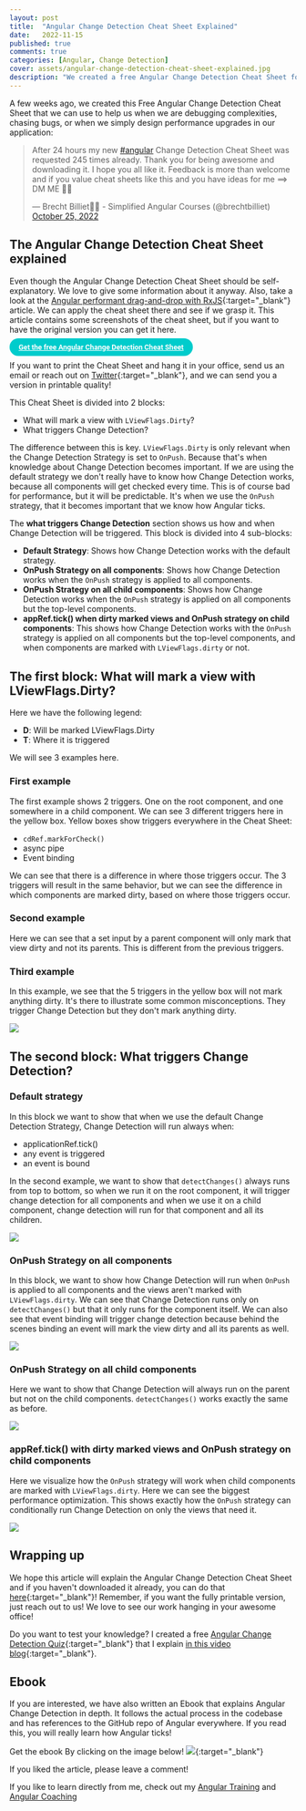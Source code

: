 ```yaml
---
layout: post
title:  "Angular Change Detection Cheat Sheet Explained"
date:   2022-11-15
published: true
comments: true
categories: [Angular, Change Detection]
cover: assets/angular-change-detection-cheat-sheet-explained.jpg
description: "We created a free Angular Change Detection Cheat Sheet for you. In this article we will go in-depth on how to use this piece of content."
---
```


A few weeks ago, we created this Free Angular Change Detection Cheat Sheet that we can use to help us
when we are debugging complexities, chasing bugs, or when we simply design performance upgrades in our
application:

<blockquote class="twitter-tweet"><p lang="en" dir="ltr">After 24 hours my new <a href="https://twitter.com/hashtag/angular?src=hash&amp;ref_src=twsrc%5Etfw">#angular</a> Change Detection Cheat Sheet was requested 245 times already. Thank you for being awesome and downloading it. I hope you all like it. Feedback is more than welcome and if you value cheat sheets like this and you have ideas for me ==&gt; DM ME 🥰🥰</p>&mdash; Brecht Billiet👨‍💻 - Simplified Angular Courses (@brechtbilliet) <a href="https://twitter.com/brechtbilliet/status/1585011069189115905?ref_src=twsrc%5Etfw">October 25, 2022</a></blockquote> <script async src="https://platform.twitter.com/widgets.js" charset="utf-8"></script>

## The Angular Change Detection Cheat Sheet explained

Even though the Angular Change Detection Cheat Sheet should be self-explanatory. We love to give some information about it anyway.
Also, take a look at the [Angular performant drag-and-drop with RxJS](https://blog.simplified.courses/angular-performant-drag-and-drop-with-rxjs/){:target="_blank"} article. 
We can apply the cheat sheet there and see if we grasp it.
This article contains some screenshots of the cheat sheet, but if you want to have the original version you can get it here.

<a style="color: #ffffff;border-color: #00cccc;border-radius: 50px;background-color: #00cccc;font-size: 90%;font-weight: 700;
line-height: 1.5;
padding: 8px 16px; font-family: roboto" href="https://www.simplified.courses/free-angular-change-detection-cheat-sheet" target="_blank">Get the free Angular Change Detection Cheat Sheet</a>

If you want to print the Cheat Sheet and hang it in your office, send us an email or reach out on [Twitter](https://twitter.com/brechtbilliet){:target="_blank"}, and we can send you a version
in printable quality!

This Cheat Sheet is divided into 2 blocks:

- What will mark a view with `LViewFlags.Dirty`?
- What triggers Change Detection?

The difference between this is key. `LViewFlags.Dirty` is only relevant when
the Change Detection Strategy is set to `OnPush`. Because that's when knowledge about Change Detection becomes important.
If we are using the default strategy we don't really have to know how Change Detection works, because all components will get checked every time.
This is of course bad for performance, but it will be predictable.
It's when we use the `OnPush` strategy, that it becomes important that we know how Angular ticks.

The **what triggers Change Detection** section shows us how and when Change Detection will be triggered. 
This block is divided into 4 sub-blocks:

- **Default Strategy**: Shows how Change Detection works with the default strategy.
- **OnPush Strategy on all components**: Shows how Change Detection works when the `OnPush` strategy is applied to all components.
- **OnPush Strategy on all child components**: Shows how Change Detection works when the `OnPush` strategy is applied on all components but the top-level components.
- **appRef.tick() when dirty marked views and OnPush strategy on child components**: This shows how Change Detection works with the `OnPush` strategy is applied on all components but the top-level components, and when components are marked with `LViewFlags.dirty` or not.

## The first block: What will mark a view with LViewFlags.Dirty?

Here we have the following legend:
- **D**: Will be marked LViewFlags.Dirty
- **T**: Where it is triggered

We will see 3 examples here.

### First example

The first example shows 2 triggers. One on the root component, and one somewhere in a child component.
We can see 3 different triggers here in the yellow box. Yellow boxes show triggers everywhere in the Cheat Sheet:
- `cdRef.markForCheck()`
- async pipe
- Event binding

We can see that there is a difference in where those triggers occur.
The 3 triggers will result in the same behavior, but we can see the difference in which components
are marked dirty, based on where those triggers occur.

### Second example

Here we can see that a set input by a parent component will only mark
that view dirty and not its parents. This is different from the previous triggers.

### Third example

In this example, we see that the 5 triggers in the yellow box will not mark anything dirty.
It's there to illustrate some common misconceptions. They trigger Change Detection but they don't mark anything dirty.

![](/assets/angular-change-detection-cheat-sheet-explained/angular-change-detection-cheat-sheet-simplified-1.png)

## The second block: What triggers Change Detection?

### Default strategy

In this block we want to show that when we use the default Change Detection Strategy, Change Detection will run always when:
- applicationRef.tick()
- any event is triggered
- an event is bound

In the second example, we want to show that `detectChanges()` always runs from top to bottom, so when we run it on the root component,
it will trigger change detection for all components and when we use it on a child component, change detection will run for that component and all its children.

![](/assets/angular-change-detection-cheat-sheet-explained/angular-change-detection-cheat-sheet-simplified-2.png)

### OnPush Strategy on all components

In this block, we want to show how Change Detection will run when `OnPush` is applied to all components
and the views aren't marked with `LViewFlags.dirty`.  We can see that Change Detection runs only on `detectChanges()` but
that it only runs for the component itself. We can also see that event binding will trigger change detection because behind the
scenes binding an event will mark the view dirty and all its parents as well.

![](/assets/angular-change-detection-cheat-sheet-explained/angular-change-detection-cheat-sheet-simplified-3.png)

### OnPush Strategy on all child components

Here we want to show that Change Detection will always run on the parent but not on the child components.
`detectChanges()` works exactly the same as before.

![](/assets/angular-change-detection-cheat-sheet-explained/angular-change-detection-cheat-sheet-simplified-4.png)

### appRef.tick() with dirty marked views and OnPush strategy on child components
Here we visualize how the `OnPush` strategy will work when child components are marked with `LViewFlags.dirty`.
Here we can see the biggest performance optimization. This shows exactly how the
`OnPush` strategy can conditionally run Change Detection on only the views that need it.

![](/assets/angular-change-detection-cheat-sheet-explained/angular-change-detection-cheat-sheet-simplified-5.png)

## Wrapping up

We hope this article will explain the Angular Change Detection Cheat Sheet and if you haven't downloaded it
already, you can do that [here](https://www.simplified.courses/free-angular-change-detection-cheat-sheet){:target="_blank"}!
Remember, if you want the fully printable version, just reach out to us! We love to see our
work hanging in your awesome office!

Do you want to test your knowledge? I created a free [Angular Change Detection Quiz](https://www.simplified.courses/angular-change-detection-quiz){:target="_blank"} that I explain [in this video blog](/angular-change-detection-quiz-explained/){:target="_blank"}.

## Ebook

If you are interested, we have also written an Ebook that explains Angular Change Detection in depth.
It follows the actual process in the codebase and has references to the GitHub repo of Angular everywhere.
If you read this, you will really learn how Angular ticks!


Get the ebook By clicking on the image below!
[![](/assets/angular-change-detection-cheat-sheet-explained/ebook.png)](https://www.simplified.courses/angular-change-detection-simplified-e-book){:target="_blank"}

If you liked the article, please leave a comment!

If you like to learn directly from me, check out my [Angular Training](https://www.simplified.courses/angular-training) and [Angular Coaching](https://www.simplified.courses/angular-coaching)